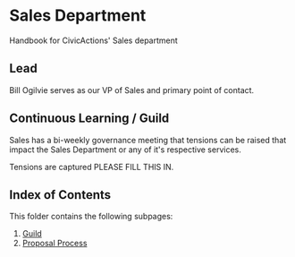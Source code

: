 # Sales Department

Handbook for CivicActions' Sales department

## Lead

Bill Ogilvie serves as our VP of Sales and primary point of contact.

## Continuous Learning / Guild

Sales has a bi-weekly governance meeting that tensions can be raised that impact the Sales Department or 
any of it's respective services.

Tensions are captured PLEASE FILL THIS IN.

## Index of Contents
This folder contains the following subpages:

1. [Guild](sales-guild.md)
1. [Proposal Process](sales-proposal-process.md)
